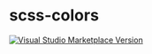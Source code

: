 # scss-colors

<a href="https://marketplace.visualstudio.com/items?itemName=lianwenwu.childrentimescss-colors" target="__blank"><img src="https://img.shields.io/visual-studio-marketplace/v/antfu.ext-name.svg?color=eee&amp;label=VS%20Code%20Marketplace&logo=visual-studio-code" alt="Visual Studio Marketplace Version" /></a>
